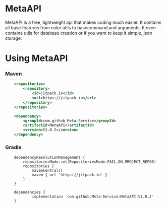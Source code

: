 # MetaAPI
MetaAPI Is a free, lightweight api that makes coding much easier. 
It contains all base features from color utils to basecommand and arguments. It even contains utils for database creation or if you want to keep it simple, json storage.

# Using MetaAPI

### Maven
```xml
	<repositories>
		<repository>
		    <id>jitpack.io</id>
		    <url>https://jitpack.io</url>
		</repository>
	</repositories>
```

```xml
	<dependency>
	    <groupId>com.github.Meta-Service</groupId>
	    <artifactId>MetaAPI</artifactId>
	    <version>V1.0.2</version>
	</dependency>
```

### Gradle
```
	dependencyResolutionManagement {
		repositoriesMode.set(RepositoriesMode.FAIL_ON_PROJECT_REPOS)
		repositories {
			mavenCentral()
			maven { url 'https://jitpack.io' }
		}
	}
```

```
	dependencies {
	        implementation 'com.github.Meta-Service:MetaAPI:V1.0.2'
	}
```
